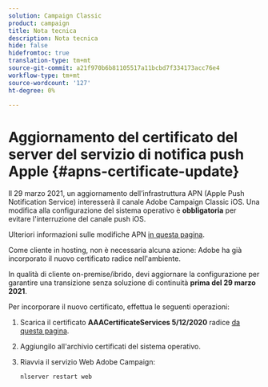 ```yaml
---
solution: Campaign Classic
product: campaign
title: Nota tecnica
description: Nota tecnica
hide: false
hidefromtoc: true
translation-type: tm+mt
source-git-commit: a21f970b6b81105517a11bcbd7f334173acc76e4
workflow-type: tm+mt
source-wordcount: '127'
ht-degree: 0%

---
```



# Aggiornamento del certificato del server del servizio di notifica push Apple {#apns-certificate-update}

Il 29 marzo 2021, un aggiornamento dell’infrastruttura APN (Apple Push Notification Service) interesserà il canale Adobe Campaign Classic iOS. Una modifica alla configurazione del sistema operativo è **obbligatoria** per evitare l&#39;interruzione del canale push iOS.

Ulteriori informazioni sulle modifiche APN [in questa pagina](https://developer.apple.com/news/?id=7gx0a2lp).

Come cliente in hosting, non è necessaria alcuna azione: Adobe ha già incorporato il nuovo certificato radice nell&#39;ambiente.

In qualità di cliente on-premise/ibrido, devi aggiornare la configurazione per garantire una transizione senza soluzione di continuità **prima del 29 marzo 2021**.

Per incorporare il nuovo certificato, effettua le seguenti operazioni:

1. Scarica il certificato **AAACertificateServices 5/12/2020** radice [da questa pagina](https://support.sectigo.com/Com_KnowledgeDetailPage?Id=kA03l00000117cL).

1. Aggiungilo all&#39;archivio certificati del sistema operativo.

1. Riavvia il servizio Web Adobe Campaign:

   ```
   nlserver restart web
   ```
